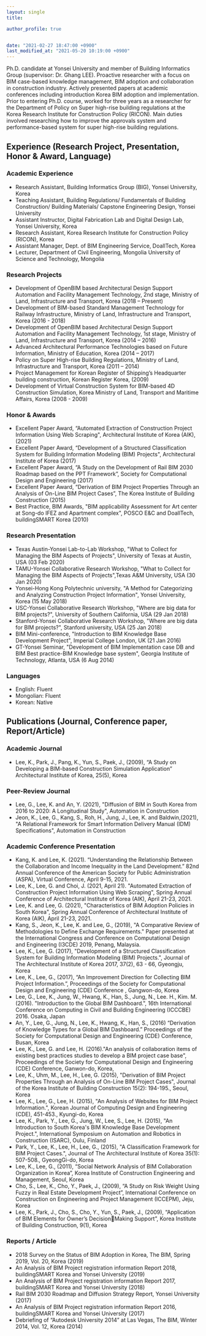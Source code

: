 ```yaml
---
layout: single
title:  

author_profile: true


date: "2021-02-27 18:47:00 +0900"
last_modified_at: "2021-05-20 10:19:00 +0900"
---
```


Ph.D. candidate at Yonsei University and member of Building Informatics Group (supervisor: Dr. Ghang LEE).
Proactive researcher with a focus on BIM case-based knowledge management, BIM adoption and collaboration in construction industry. Actively presented papers at academic conferences including introduction Korea BIM adoption and implementation. Prior to entering Ph.D. course, worked for three years as a researcher for the Department of Policy on Super high-rise building regulations at the Korea Research Institute for Construction Policy (RICON). Main duties involved researching how to improve the approvals system and performance-based system for super high-rise building regulations.


## Experience (Research Project, Presentation, Honor & Award, Language)

### Academic Experience
- Research Assistant, Building Informatics Group (BIG), Yonsei University, Korea 
- Teaching Assistant, Building Regulations/ Fundamentals of Building Construction/ Building Materials/ Capstone Engineering Design, Yonsei University 
- Assistant Instructor, Digital Fabrication Lab and Digital Design Lab, Yonsei University, Korea 
- Research Assistant, Korea Research Institute for Construction Policy (RICON), Korea 
- Assistant Manager, Dept. of BIM Engineering Service, DoallTech, Korea 
- Lecturer, Department of Civil Engineering, Mongolia University of Science and Technology, Mongolia

### Research Projects
- Development of OpenBIM based Architectural Design Support Automation and Facility Management Technology, 2nd stage, Ministry of Land, Infrastructure and Transport, Korea (2018 – Present)
- Development of BIM-based Standard Management Technology for Railway Infrastructure, Ministry of Land, Infrastructure and Transport, Korea (2016 - 2018)
- Development of OpenBIM based Architectural Design Support Automation and Facility Management Technology, 1st stage, Ministry of Land, Infrastructure and Transport, Korea (2014 – 2016)
- Advanced Architectural Performance Technologies based on Future Information, Ministry of Education, Korea (2014 – 2017)
- Policy on Super High-rise Building Regulations, Ministry of Land, Infrastructure and Transport, Korea (2011 – 2014)
- Project Management for Korean Register of Shipping’s Headquarter building construction, Korean Register Korea, (2009) 
- Development of Virtual Construction System for BIM-based 4D Construction Simulation, Korea Ministry of Land, Transport and Maritime Affairs, Korea (2008 - 2009)

### Honor & Awards
- Excellent Paper Award, “Automated Extraction of Construction Project Information Using Web Scraping", Architectural Institute of Korea (AIK), (2021)
- Excellent Paper Award, “Development of a Structured Classification System for Building Information Modeling (BIM) Projects", Architectural Institute of Korea (2017)
- Excellent Paper Award, “A Study on the Development of Rail BIM 2030 Roadmap based on the PPT Framework”, Society for Computational Design and Engineering (2017)
- Excellent Paper Award, “Derivation of BIM Project Properties Through an Analysis of On-Line BIM Project Cases”, The Korea Institute of Building Construction (2015)
- Best Practice, BIM Awards, "BIM applicability Assessment for Art center at Song-do IFEZ and Apartment complex", POSCO E&C and DoallTech, buildingSMART Korea (2010)

### Research Presentation
- Texas Austin-Yonsei Lab-to-Lab Workshop, "What to Collect for Managing the BIM Aspects of Projects",  University of Texas at Austin, USA (03 Feb 2020)
- TAMU-Yonsei Collaborative Research Workshop, "What to Collect for Managing the BIM Aspects of Projects",Texas A&M University, USA (30 Jan 2020)
- Yonsei-Hong Kong Polytechnic university, "A Method for Categorizing and Analyzing Construction Project Information", Yonsei University, Korea (15 May 2018)
- USC-Yonsei Collaborative Research Workshop, "Where are big data for BIM projects?", University of Southern California, USA (29 Jan 2018)
- Stanford-Yonsei Collaborative Research Workshop, "Where are big data for BIM projects?", Stanford university, USA (25 Jan 2018)
- BIM Mini-conference, "Introduction to BIM Knowledge Base Development Project", Imperial College London, UK (21 Jan 2016)
- GT-Yonsei Seminar, "Development of BIM Implementation case DB and BIM Best practice-BIM Knowledge base system", Georgia Institute of Technology, Atlanta, USA (6 Aug 2014)

### Languages 
- English: Fluent 
- Mongolian: Fluent
- Korean: Native

## Publications (Journal, Conference paper, Report/Article)

### Academic Journal
- Lee, K., Park, J., Pang, K., Yun, S., Paek, J., (2009), “A Study on Developing a BIM-based Construction Simulation Application” Architectural Institute of Korea, 25(5), Korea

### Peer-Review Journal
- Lee, G., Lee, K. and An, Y. (2021), "Diffusion of BIM in South Korea from 2016 to 2020: A Longitudinal Study", Automation in Construction
- Jeon, K., Lee, G., Kang, S., Roh, H., Jung, J., Lee, K. and Baldwin,(2021), "A Relational Framework for Smart Information Delivery Manual (IDM) Specifications", Automation in Construction

### Academic Conference Presentation
- Kang, K. and Lee, K. (2021). “Understanding the Relationship Between the Collaboration and Income Inequality in the Land Development.” 82nd Annual Conference of the American Society for Public Administration (ASPA), Virtual Conference, April 9-15, 2021.
- Lee, K., Lee, G. and Choi, J. (2021, April 21). "Automated Extraction of Construction Project Information Using Web Scraping", Spring Annual Conference of Architectural Institute of Korea (AIK), April 21-23, 2021.
- Lee, K. and Lee, G. (2021), "Characteristics of BIM Adoption Policies in South Korea", Spring Annual Conference of Architectural Institute of Korea (AIK), April 21-23, 2021.
- Kang, S., Jeon, K., Lee, K. and Lee, G., (2019), "A Comparative Review of Methodologies to Define Exchange Requirements." Paper presented at the International Congress and Conference on Computational Design and Engineering (I3CDE) 2019, Penang, Malaysia.
- Lee, K., Lee, G. (2017), "Development of a Structured Classification System for Building Information Modeling (BIM) Projects.", Journal of The Architectural Institute of Korea 2017, 37(2), 63 - 66, Gyeongju, Korea
- Lee, K., Lee, G., (2017), “An Improvement Direction for Collecting BIM Project Information.”, Proceedings of the Society for Computational Design and Engineering (CDE) Conference , Gangwon-do, Korea
- Lee, G., Lee, K., Jung, W., Hwang, K., Han, S., Jung, N., Lee. H., Kim. M. (2016). "Introduction to the Global BIM Dashboard.", 16th International Conference on Computing in Civil and Building Engineering (ICCCBE) 2016. Osaka, Japan
- An, Y., Lee, G., Jung, N., Lee, K., Hwang, K., Han, S., (2016) “Derivation of Knowledge Types for a Global BIM Dashboard.” Proceedings of the Society for Computational Design and Engineering (CDE) Conference, Busan, Korea
- Lee, K., Lee, G. and Lee, H. (2016)."An analysis of collaboration items of existing best practices studies to develop a BIM project case base", Proceedings of the Society for Computational Design and Engineering (CDE) Conference, Ganwon-do, Korea,
- Lee, K., Uhm, M., Lee, H., Lee, G. (2015), "Derivation of BIM Project Properties Through an Analysis of On-Line BIM Project Cases", Journal of the Korea Institute of Building Construction 15(2): 194-195., Seoul, Korea
- Lee, K., Lee, G., Lee, H. (2015), "An Analysis of Websites for BIM Project Information.", Korean Journal of Computing Design and Engineering (CDE), 451-453., Kyungi-do, Korea
- Lee, K., Park, Y., Lee, G., Jung, W., Lee, S., Lee, H. (2015), "An Introduction to South Korea's BIM Knowledge Base Development Project.", International Symposium on Automation and Robotics in Construction (ISARC), Oulu, Finland
- Park, Y., Lee, K., Lee, H., Lee, G., (2015), "A Classification Framework for BIM Project Cases.", Journal of The Architectural Institute of Korea 35(1): 507-508., GyeongGi-do, Korea
- Lee, K., Lee, G., (2011), “Social Network Analysis of BIM Collaboration Organization in Korea”, Korea Institute of Construction Engineering and Management, Seoul, Korea
- Cho, S., Lee, K., Cho, Y., Paek, J., (2009), “A Study on Risk Weight Using Fuzzy in Real Estate Development Project”, International Conference on Construction on Engineering and Project Management (ICCEPM), Jeju, Korea
- Lee, K., Park, J., Cho, S., Cho, Y., Yun, S., Paek, J., (2009), “Application of BIM Elements for Owner’s DecisionMaking Support”, Korea Institute of Building Construction, 9(1), Korea

### Reports / Article 
- 2018 Survey on the Status of BIM Adoption in Korea, The BIM, Spring 2019, Vol. 20, Korea (2019)
- An Analysis of BIM Project registration information Report 2018, buildingSMART Korea and Yonsei University (2019)
- An Analysis of BIM Project registration information Report 2017, buildingSMART Korea and Yonsei University (2018)
- Rail BIM 2030 Roadmap and Diffusion Strategy Report, Yonsei University (2017)
- An Analysis of BIM Project registration information Report 2016, buildingSMART Korea and Yonsei University (2017)
- Debriefing of “Autodesk University 2014” at Las Vegas, The BIM, Winter 2014, Vol. 12, Korea (2014)

